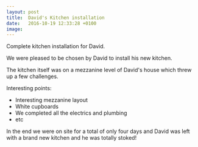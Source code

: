 ```yaml
---
layout: post
title:  David's Kitchen installation
date:   2016-10-19 12:33:28 +0100
image:
---
```


Complete kitchen installation for David.

We were pleased to be chosen by David to install his new kitchen.

The kitchen itself was on a mezzanine level of David's house which threw up a few challenges.

Interesting points:

 - Interesting mezzanine layout
 - White cupboards
 - We completed all the electrics and plumbing
 - etc

In the end we were on site for a total of only four days and David was left with a brand new kitchen and he was totally stoked!
